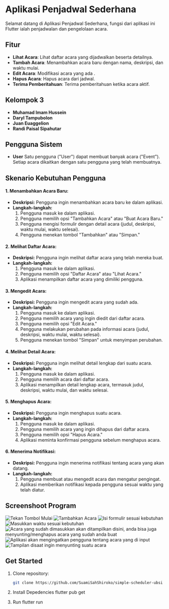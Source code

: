 # Aplikasi Penjadwal Sederhana

Selamat datang di Aplikasi Penjadwal Sederhana, fungsi dari aplikasi ini Flutter ialah penjadwalan dan pengelolaan acara.

## Fitur

- **Lihat Acara**: Lihat daftar acara yang dijadwalkan beserta detailnya.
- **Tambah Acara**: Menambahkan acara baru dengan nama, deskripsi, dan waktu mulai.
- **Edit Acara**: Modifikasi acara yang ada .
- **Hapus Acara**: Hapus acara dari jadwal.
- **Terima Pemberitahuan**: Terima pemberitahuan ketika acara aktif.

## Kelompok 3

- **Muhamad Imam Hussein**
- **Daryl Tampubolon**
- **Juan Euaggelion**
- **Randi Paisal Sipahutar**

## Pengguna Sistem
- **User**
Satu pengguna ("User") dapat membuat banyak acara ("Event"). Setiap acara dikaitkan dengan satu pengguna yang telah membuatnya.

## Skenario Kebutuhan Pengguna
#### 1. Menambahkan Acara Baru:
- **Deskripsi:** Pengguna ingin menambahkan acara baru ke dalam aplikasi.
- **Langkah-langkah:**
  1. Pengguna masuk ke dalam aplikasi.
  2. Pengguna memilih opsi "Tambahkan Acara" atau "Buat Acara Baru."
  3. Pengguna mengisi formulir dengan detail acara (judul, deskripsi, waktu mulai, waktu selesai).
  4. Pengguna menekan tombol "Tambahkan" atau "Simpan."

#### 2. Melihat Daftar Acara:
- **Deskripsi:** Pengguna ingin melihat daftar acara yang telah mereka buat.
- **Langkah-langkah:**
  1. Pengguna masuk ke dalam aplikasi.
  2. Pengguna memilih opsi "Daftar Acara" atau "Lihat Acara."
  3. Aplikasi menampilkan daftar acara yang dimiliki pengguna.

#### 3. Mengedit Acara:
- **Deskripsi:** Pengguna ingin mengedit acara yang sudah ada.
- **Langkah-langkah:**
  1. Pengguna masuk ke dalam aplikasi.
  2. Pengguna memilih acara yang ingin diedit dari daftar acara.
  3. Pengguna memilih opsi "Edit Acara."
  4. Pengguna melakukan perubahan pada informasi acara (judul, deskripsi, waktu mulai, waktu selesai).
  5. Pengguna menekan tombol "Simpan" untuk menyimpan perubahan.

#### 4. Melihat Detail Acara:
- **Deskripsi:** Pengguna ingin melihat detail lengkap dari suatu acara.
- **Langkah-langkah:**
  1. Pengguna masuk ke dalam aplikasi.
  2. Pengguna memilih acara dari daftar acara.
  3. Aplikasi menampilkan detail lengkap acara, termasuk judul, deskripsi, waktu mulai, dan waktu selesai.

#### 5. Menghapus Acara:
- **Deskripsi:** Pengguna ingin menghapus suatu acara.
- **Langkah-langkah:**
  1. Pengguna masuk ke dalam aplikasi.
  2. Pengguna memilih acara yang ingin dihapus dari daftar acara.
  3. Pengguna memilih opsi "Hapus Acara."
  4. Aplikasi meminta konfirmasi pengguna sebelum menghapus acara.

#### 6. Menerima Notifikasi:
- **Deskripsi:** Pengguna ingin menerima notifikasi tentang acara yang akan datang.
- **Langkah-langkah:**
  1. Pengguna membuat atau mengedit acara dan mengatur pengingat.
  2. Aplikasi memberikan notifikasi kepada pengguna sesuai waktu yang telah diatur.

## Screenshoot Program
![Tekan Tombol Mulai](screenshots/1.PNG)
![Tambahkan Acara](screenshots/2.PNG)
![Isi formulir sesuai kebutuhan](screenshots/3.PNG)
![Masukkan waktu sesuai kebutuhan](screenshots/4.PNG)
![Acara yang sudah dimasukkan akan ditampilkan disini, anda bisa juga menyunting/menghapus acara yang sudah anda buat](screenshots/5.PNG)
![Aplikasi akan mengingatkan pengguna tentang acara yang di input](screenshots/6.PNG)
![Tampilan disaat ingin menyunting suatu acara](screenshots/7.PNG)


## Get Started

1. Clone repository:

   ```bash
   git clone https://github.com/SuamiSahShiroko/simple-scheduler-ubsi

2. Install Depedencies
  flutter pub get 

3. Run 
  flutter run